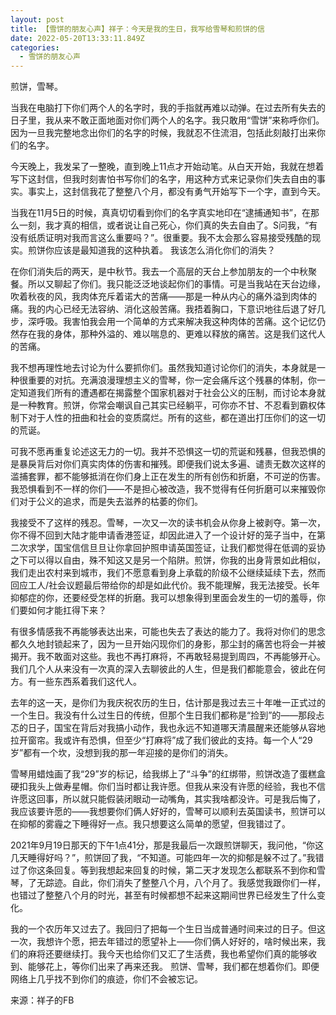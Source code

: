 ```yaml
---
layout: post
title: 【雪饼的朋友心声】祥子：今天是我的生日，我写给雪琴和煎饼的信
date: 2022-05-20T13:33:11.849Z
categories:
  - 雪饼的朋友心声
---
```

煎饼，雪琴。

当我在电脑打下你们两个人的名字时，我的手指就再难以动弹。在过去所有失去的日子里，我从来不敢正面地面对你们两个人的名字。我只敢用“雪饼”来称呼你们。因为一旦我完整地念出你们的名字的时候，我就忍不住流泪，包括此刻敲打出来你们的名字。

<!-- more -->

今天晚上，我发呆了一整晚，直到晚上11点才开始动笔。从白天开始，我就在想着写下这封信，但我时刻害怕书写你们的名字，用这种方式来记录你们失去自由的事实。事实上，这封信我花了整整八个月，都没有勇气开始写下一个字，直到今天。

当我在11月5日的时候，真真切切看到你们的名字真实地印在“逮捕通知书”，在那么一刻，我才真的相信，或者说让自己死心，你们真的失去自由了。S问我，“有没有纸质证明对我而言这么重要吗？”。很重要。我不太会那么容易接受残酷的现实。煎饼你应该是最知道我的这种执着。
我该怎么消化你们的消失？

在你们消失后的两天，是中秋节。我去一个高层的天台上参加朋友的一个中秋聚餐。所以又聊起了你们。我只能泛泛地谈起你们的事情。可是当我站在天台边缘，吹着秋夜的风，我肉体充斥着诺大的苦痛——那是一种从内心的痛外溢到肉体的痛。我的内心已经无法容纳、消化这般苦痛。我捂着胸口，下意识地往后退了好几步，深呼吸。我害怕我会用一个简单的方式来解决我这种肉体的苦痛。这个记忆仍然存在我的身体，那种外溢的、难以喘息的、更难以释放的痛苦。这是我们这代人的苦痛。

我不想再理性地去讨论为什么要抓你们。虽然我知道讨论你们的消失，本身就是一种很重要的对抗。充满浪漫理想主义的雪琴，你一定会痛斥这个残暴的体制，你一定知道我们所有的遭遇都在揭露整个国家机器对于社会公义的压制，而讨论本身就是一种教育。煎饼，你常会嘲讽自己其实已经躺平，可你亦不甘、不忍看到霸权体制下对于人性的扭曲和社会的变质腐烂。所有的这些，都在道出打压你们的这一切的荒诞。

可我不愿再重复论述这无力的一切。我并不恐惧这一切的荒诞和残暴，但我恐惧的是暴戾背后对你们真实肉体的伤害和摧残。即便我们说太多遍、谴责无数次这样的滥捕套罪，都不能够抵消在你们身上正在发生的所有创伤和折磨，不可逆的伤害。我恐惧看到不一样的你们——不是担心被改造，我不觉得有任何折磨可以来摧毁你们对于公义的追求，而是失去滋养的枯萎的你们。

我接受不了这样的残忍。雪琴，一次又一次的读书机会从你身上被剥夺。第一次，你不得不回到大陆才能申请香港签证，却因此进入了一个设计好的笼子当中，在第二次求学，国宝信信旦旦让你拿回护照申请英国签证，让我们都觉得在低调的妥协之下可以得以自由，殊不知这又是另一个陷阱。煎饼，你我的出身背景如此相似，我们走出农村来到城市，我们不愿意看到身上承载的阶级不公继续延续下去，然而回应工人/社会议题最后带给你的却是如此代价。我不能理解，我无法接受。长年抑郁症的你，还要经受怎样的折磨。我可以想象得到里面会发生的一切的羞辱，你们要如何才能扛得下来？

有很多情感我不再能够表达出来，可能也失去了表达的能力了。我将对你们的思念都久久地封锁起来了，因为一旦开始闪现你们的身影，那尘封的痛苦也将会一并被揭开。我不敢面对这些。我也不再打麻将，不再敢轻易提到周四，不再能够开心。我们几个人从来没有一次真的深入去聊彼此的人生，但是我们都能意会，彼此在何方。有一些东西系着我们这代人。

去年的这一天，是你们为我庆祝农历的生日，估计那是我过去三十年唯一正式过的一个生日。我没有什么过生日的传统，但那个生日我们都称是“捡到”的——那段忐忑的日子，国宝在背后对我搞小动作，我也永远不知道哪天清晨醒来还能够从容地拉开窗帘。我或许有恐惧，但至少“打麻将”成了我们彼此的支持。每一个人“29岁”都有一个坎，没想到我的那一年迎接的是你们的消失。

雪琴用蜡烛画了我“29”岁的标记，给我绑上了“斗争”的红绑带，煎饼改造了蛋糕盒硬扣我头上做寿星帽。你们当时都让我许愿。但我从来没有许愿的经验，我也不信许愿这回事，所以就只能假装闭眼动一动嘴角，其实我啥都没许。可是我后悔了，我应该要许愿的——我想要你们俩人好好的，雪琴可以顺利去英国读书，煎饼可以在抑郁的雾霾之下睡得好一点。我只想要这么简单的愿望，但我错过了。

2021年9月19日那天的下午1点41分，那是我最后一次跟煎饼聊天，我问他，“你这几天睡得好吗？”，煎饼回了我，“不知道。可能四年一次的抑郁是躲不过了。”我错过了你这条回复。等到我想起来回复的时候，第二天才发现怎么都联系不到你和雪琴，了无踪迹。自此，你们消失了整整八个月，八个月了。我感觉我跟你们一样，也错过了整整八个月的时光，甚至有时候都想不起来这期间世界已经发生了什么变化。

我的一个农历年又过去了。我回归了把每一个生日当成普通时间来过的日子。但这一次，我想许个愿，把去年错过的愿望补上——你们俩人好好的，啥时候出来，我们的麻将还要继续打。我今天也给你们又汇了生活费，我也希望你们真的能够收到、能够花上，等你们出来了再来还我。
煎饼、雪琴，我们都在想着你们。即便网络上几乎找不到你们的痕迹，你们不会被忘记。

来源：祥子的FB